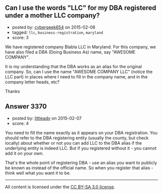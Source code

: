 ## Can I use the words "LLC" for my DBA registered under a mother LLC company?

- posted by: [cybergeek654](https://stackexchange.com/users/1973076/cybergeek654) on 2015-02-06
- tagged: `llc`, `business-registration`, `maryland`
- score: 3

We have registered company Blabla LLC in Maryland. For this company, we have also filed a DBA (Doing Business As) name, say "AWESOME COMPANY". 

It is my understanding that the DBA works as an alias for the original company. 
So, can I use the name "AWESOME COMPANY LLC" (notice the LLC part) in places where I need to fill in the company name, and in the company letter heads, etc?

Thanks




## Answer 3370

- posted by: [littleadv](https://stackexchange.com/users/307221/littleadv) on 2015-02-07
- score: 4

You need to fill the name exactly as it appears on your DBA registration. You should refer to the DBA registering entity (usually the county, but check locally) about whether or not you can add LLC to the DBA alias if the underlying entity is indeed LLC. But if you registered without it - you cannot add it on your own.

That's the whole point of registering DBA - use an alias you want to publicly be known as instead of the official name. So when you register that alias - think well what you want it to be.



---

All content is licensed under the [CC BY-SA 3.0 license](https://creativecommons.org/licenses/by-sa/3.0/).

